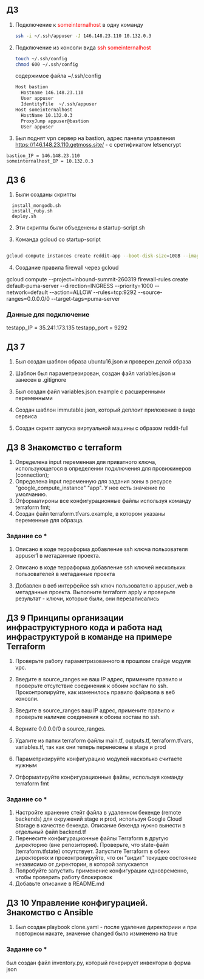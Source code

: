 
## ДЗ

1. Подключение к <span style="color:red">someinternalhost</span> в одну команду

    ```bash
    ssh -i ~/.ssh/appuser -J 146.148.23.110 10.132.0.3
    ```
2. Подключение из консоли вида <span style="color:red">ssh someinternalhost</span>
    ```bash
    touch ~/.ssh/config
    chmod 600 ~/.ssh/config
    ```
    содержимое файла ~/.ssh/config
    ```bash
    Host bastion
      Hostname 146.148.23.110
      User appuser
      IdentityFile  ~/.ssh/appuser
    Host someinternalhost
      HostName 10.132.0.3
      ProxyJump appuser@bastion
      User appuser
    ```

3. Был поднят vpn сервер на bastion, адрес панели управления https://146.148.23.110.getmoss.site/ - с сретификатом letsencrypt

```
bastion_IP = 146.148.23.110
someinternalhost_IP = 10.132.0.3
```

## ДЗ 6

1. Были созданы скрипты

```
  install_mongodb.sh
  install_ruby.sh
  deploy.sh
```

2. Эти скрипты были объеденены в  startup-script.sh

3. Команда gcloud  со startup-script

```bash

gcloud compute instances create reddit-app --boot-disk-size=10GB --image-family ubuntu-1604-lts --image-project=ubuntu-os-cloud --machine-type=g1-small --tags puma-server --restart-on-failure  --metadata-from-file startup-script=startup-script.sh

```

4. Создание правила firewall через gcloud

gcloud compute --project=inbound-summit-260319 firewall-rules create default-puma-server --direction=INGRESS --priority=1000 --network=default --action=ALLOW --rules=tcp:9292 --source-ranges=0.0.0.0/0 --target-tags=puma-server

### Данные для подключение

testapp_IP = 35.241.173.135
testapp_port = 9292


## ДЗ 7

1. Был создан шаблон образа ubuntu16.json и проверен делой образа

2. Шаблон был параметрезирован, создан файл variables.json и занесен в .gitignore

3. Был создан файл variables.json.example с расширенными переменными

4. Создан шаблон immutable.json, который деплоит приложение в виде сервиса

5. Создан скрипт запуска виртуальной машины с образом reddit-full


## ДЗ 8 Знакомство с terraform

1. Определена input переменная для приватного ключа,
использующегося в определении подключения для
провижинеров (connection);
2. Определена input переменную для задания зоны в ресурсе
"google_compute_instance" "app". У нее есть значение по умолчанию.
3. Отформатироны все конфигурационные файлы используя
команду terraform fmt;
4. Создан  файл terraform.tfvars.example, в
котором  указаны переменные для образца.


### Задание со *

1. Описано в коде терраформа добавление ssh ключа пользователя
appuser1 в метаданные проекта.

2. Описано в коде терраформа добавление ssh ключей нескольких
пользователей в метаданные проекта

3. Добавлен в веб интерфейсе ssh ключ пользователю appuser_web
в метаданные проекта. Выполните terraform apply и проверьте
результат - ключи, которые были, они перезаписались



## ДЗ 9 Принципы организации инфраструктурного кода и работа над инфраструктурой в команде на примере Terraform

1. Проверьте работу параметризованного в прошлом слайде
модуля vpc.
2. Введите в source_ranges не ваш IP адрес, примените правило и
проверьте отсутствие соединения к обоим хостам по ssh.
Проконтролируйте, как изменилось правило файрвола в веб
консоли.
3. Введите в source_ranges ваш IP адрес, примените правило и
проверьте наличие соединения к обоим хостам по ssh.
4. Верните 0.0.0.0/0 в source_ranges.

5. Удалите из папки terraform файлы main.tf, outputs.tf,
terraform.tfvars, variables.tf, так как они теперь перенесены
в stage и prod
6. Параметризируйте конфигурацию модулей насколько считаете
нужным
7. Отформатируйте конфигурационные файлы, используя команду
terraform fmt

### Задание со *

1. Настройте хранение стейт файла в удаленном бекенде (remote
backends) для окружений stage и prod, используя Google Cloud
Storage в качестве бекенда. Описание бекенда нужно вынести в
отдельный файл backend.tf
2. Перенесите конфигурационные файлы Terraform в другую
директорию (вне репозитория). Проверьте, что state-файл
(terraform.tfstate) отсутствует. Запустите Terraform в обеих
директориях и проконтролируйте, что он "видит" текущее
состояние независимо от директории, в которой запускается
3. Попробуйте запустить применение конфигурации одновременно,
чтобы проверить работу блокировок
4. Добавьте описание в README.md

## ДЗ 10 Управление конфигурацией. Знакомство с Ansible

1. Был создан playbook clone.yaml - после удаление директориии и при повторном накате, значение changed было измненено на true

### Задание со *

был создан файл inventory.py, который генерирует инвентори в форма json
